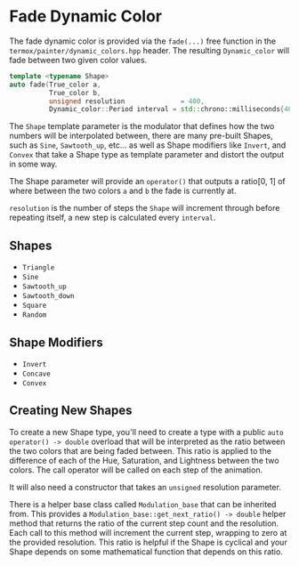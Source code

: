# Fade Dynamic Color

The fade dynamic color is provided via the `fade(...)` free function in the
`termox/painter/dynamic_colors.hpp` header. The resulting `Dynamic_color` will
fade between two given color values.

```cpp
template <typename Shape>
auto fade(True_color a,
          True_color b,
          unsigned resolution              = 400,
          Dynamic_color::Period interval = std::chrono::milliseconds{40}) -> Dynamic_color;
```

The `Shape` template parameter is the modulator that defines how the two numbers
will be interpolated between, there are many pre-built Shapes, such as `Sine`,
`Sawtooth_up`, etc... as well as Shape modifiers like `Invert`, and `Convex`
that take a Shape type as template parameter and distort the output in some way.

The Shape parameter will provide an `operator()` that outputs a ratio[0, 1] of
where between the two colors `a` and `b` the fade is currently at.

`resolution` is the number of steps the `Shape` will increment through before
repeating itself, a new step is calculated every `interval`.

## Shapes

- `Triangle`
- `Sine`
- `Sawtooth_up`
- `Sawtooth_down`
- `Square`
- `Random`

## Shape Modifiers

- `Invert`
- `Concave`
- `Convex`

## Creating New Shapes

To create a new Shape type, you'll need to create a type with a public `auto
operator() -> double` overload that will be interpreted as the ratio between the
two colors that are being faded between. This ratio is applied to the difference
of each of the Hue, Saturation, and Lightness between the two colors. The call
operator will be called on each step of the animation.

It will also need a constructor that takes an `unsigned` resolution parameter.

There is a helper base class called `Modulation_base` that can be inherited
from. This provides a `Modulation_base::get_next_ratio() -> double` helper
method that returns the ratio of the current step count and the resolution. Each
call to this method will increment the current step, wrapping to zero at the
provided resolution. This ratio is helpful if the Shape is cyclical and your
Shape depends on some mathematical function that depends on this ratio.
